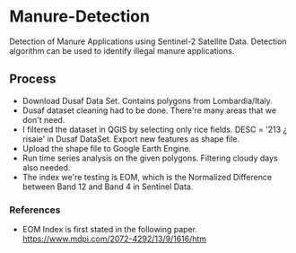 # Manure-Detection
Detection of Manure Applications using Sentinel-2 Satellite Data. Detection algorithm can be used to identify illegal manure applications.

## Process

- Download Dusaf Data Set. Contains polygons from Lombardia/Italy. 
- Dusaf dataset cleaning had to be done. There're many areas that we don't need. 
- I filtered the dataset in QGIS by selecting only rice fields. DESC = '213 ¿ risaie' in Dusaf DataSet. Export new features as shape file.
- Upload the shape file to Google Earth Engine.
- Run time series analysis on the given polygons. Filtering cloudy days also needed. 
- The index we're testing is EOM, which is the Normalized Difference between Band 12 and Band 4 in Sentinel Data.

### References

- EOM Index is first stated in the following paper. https://www.mdpi.com/2072-4292/13/9/1616/htm
